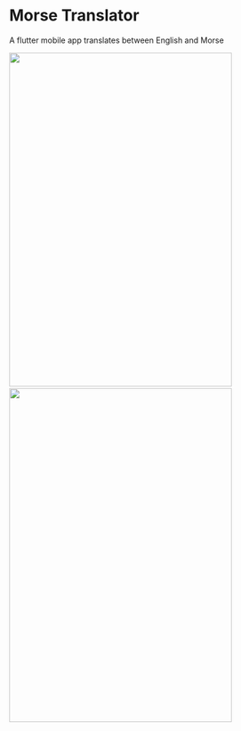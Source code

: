 # Morse Translator

A flutter mobile app translates between English and Morse

<p>
<img src="https://user-images.githubusercontent.com/71513396/160287832-37564e81-5897-48ce-ab90-fc3c81f24c74.png" width="400" height="600" />&nbsp&nbsp&nbsp&nbsp
<img src="https://user-images.githubusercontent.com/71513396/160287845-154d0819-5ed3-4834-9974-11de18b3a06e.png" width="400" height="600" />
<p />
